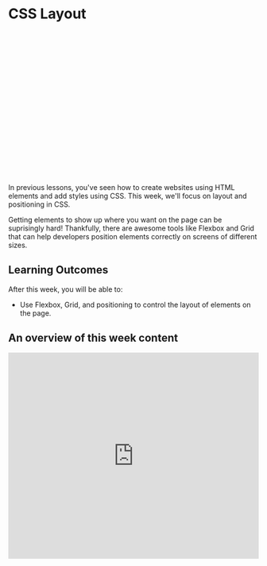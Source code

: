 # CSS Layout

<div style="position: relative; padding-bottom: 56.25%; height: 0; margin: 20px 0px;"><iframe src="" title="YouTube video player" frameborder="0"  allowfullscreen style="position: absolute; top: 0; left: 0; width: 100%; height: 100%; background: url(bonus/multimedia-layout/multimedia/multimedia-4.png); background-size: cover;"></iframe></div>

In previous lessons, you've seen how to create websites using HTML elements and add styles using CSS. This week, we'll focus on layout and positioning in CSS.

Getting elements to show up where you want on the page can be suprisingly hard! Thankfully, there are awesome tools like Flexbox and Grid that can help developers position elements correctly on screens of different sizes.

## Learning Outcomes

After this week, you will be able to:

- Use Flexbox, Grid, and positioning to control the layout of elements on the page.

## An overview of this week content

<!--
## Welcome Video

TODO: Welcome video -->

<div style="position: relative; padding-bottom: 56.25%; height: 0;"><iframe width="100%" height="415" src="https://www.youtube.com/embed/G7j0nKmtba8" title="Linking your CSS" frameborder="0" allow="accelerometer; autoplay; clipboard-write; encrypted-media; gyroscope; picture-in-picture" allowfullscreen></iframe></div>
</details>
